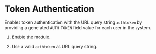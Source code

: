 # Token Authentication

Enables token authentication with the URL query string `authtoken` by providing a generated `AUTH TOKEN` field value for each user in the system.

1. Enable the module.

2. Use a valid `authtoken` as URL query string.
